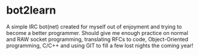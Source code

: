 bot2learn
=========

A simple IRC bot(net) created for myself out of enjoyment and trying to become a better programmer. Should give me enough practice on normal and RAW socket programming, translating RFCs to code, Object-Oriented programming, C/C++ and using GIT to fill a few lost nights the coming year!
